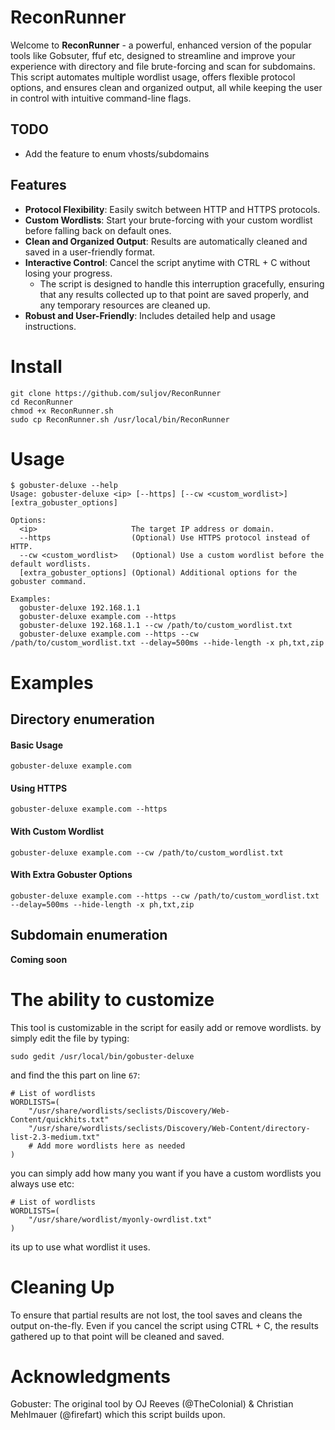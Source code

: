 # ReconRunner

Welcome to **ReconRunner** - a powerful, enhanced version of the popular tools like Gobsuter, ffuf etc, designed to streamline and improve your experience with directory and file brute-forcing and scan for subdomains. This script automates multiple wordlist usage, offers flexible protocol options, and ensures clean and organized output, all while keeping the user in control with intuitive command-line flags.

## **TODO**
- Add the feature to enum vhosts/subdomains

## Features

- **Protocol Flexibility**: Easily switch between HTTP and HTTPS protocols.
- **Custom Wordlists**: Start your brute-forcing with your custom wordlist before falling back on default ones.
- **Clean and Organized Output**: Results are automatically cleaned and saved in a user-friendly format.
- **Interactive Control**: Cancel the script anytime with CTRL + C without losing your progress.
  - The script is designed to handle this interruption gracefully, ensuring that any results collected up to that point are saved properly, and any temporary resources are cleaned up.
- **Robust and User-Friendly**: Includes detailed help and usage instructions.


# **Install**

```
git clone https://github.com/suljov/ReconRunner
cd ReconRunner
chmod +x ReconRunner.sh
sudo cp ReconRunner.sh /usr/local/bin/ReconRunner 
```

# **Usage**

```
$ gobuster-deluxe --help
Usage: gobuster-deluxe <ip> [--https] [--cw <custom_wordlist>] [extra_gobuster_options]

Options:
  <ip>                     The target IP address or domain.
  --https                  (Optional) Use HTTPS protocol instead of HTTP.
  --cw <custom_wordlist>   (Optional) Use a custom wordlist before the default wordlists.
  [extra_gobuster_options] (Optional) Additional options for the gobuster command.

Examples:
  gobuster-deluxe 192.168.1.1
  gobuster-deluxe example.com --https
  gobuster-deluxe 192.168.1.1 --cw /path/to/custom_wordlist.txt
  gobuster-deluxe example.com --https --cw /path/to/custom_wordlist.txt --delay=500ms --hide-length -x ph,txt,zip
```

# **Examples**

## Directory enumeration

#### Basic Usage
```
gobuster-deluxe example.com
```
#### Using HTTPS
```
gobuster-deluxe example.com --https
```
#### With Custom Wordlist
```
gobuster-deluxe example.com --cw /path/to/custom_wordlist.txt
```
#### With Extra Gobuster Options
```
gobuster-deluxe example.com --https --cw /path/to/custom_wordlist.txt --delay=500ms --hide-length -x ph,txt,zip
```

## Subdomain enumeration

**Coming soon** 

# The ability to customize
This tool is customizable in the script for easily add or remove wordlists. 
by simply edit the file by typing:
```
sudo gedit /usr/local/bin/gobuster-deluxe
```
and find the this part on line `67`:
```
# List of wordlists
WORDLISTS=(
    "/usr/share/wordlists/seclists/Discovery/Web-Content/quickhits.txt"
    "/usr/share/wordlists/seclists/Discovery/Web-Content/directory-list-2.3-medium.txt"
    # Add more wordlists here as needed
)
```
you can simply add how many you want if you have a custom wordlists you always use etc:
```
# List of wordlists
WORDLISTS=(
    "/usr/share/wordlist/myonly-owrdlist.txt"
)
```
its up to use what wordlist it uses. 


# **Cleaning Up**
To ensure that partial results are not lost, the tool saves and cleans the output on-the-fly. Even if you cancel the script using CTRL + C, the results gathered up to that point will be cleaned and saved.



# **Acknowledgments**
Gobuster: The original tool by OJ Reeves (@TheColonial) & Christian Mehlmauer (@firefart) which this script builds upon.




